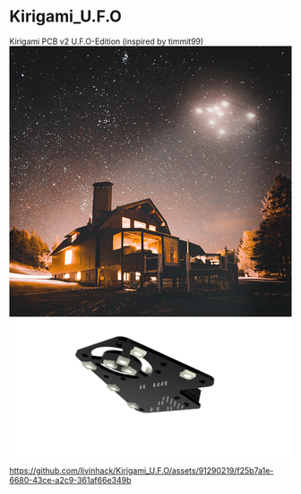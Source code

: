 # Kirigami_U.F.O

Kirigami PCB v2 U.F.O-Edition (inspired by timmit99)
![Alt text](/Files/ufo.png?raw=true "Title")![Alt text](/Files/kirigami_pcb.png?raw=true "Title")

https://github.com/livinhack/Kirigami_U.F.O/assets/91290219/f25b7a1e-6680-43ce-a2c9-361af66e349b
